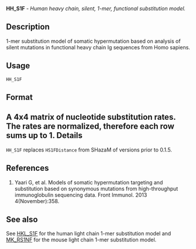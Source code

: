 





**HH_S1F** - *Human heavy chain, silent, 1-mer, functional substitution model.*

Description
--------------------

1-mer substitution model of somatic hypermutation based on analysis of silent mutations
in functional heavy chain Ig sequences from Homo sapiens.


Usage
--------------------
```
HH_S1F
```


Format
-------------------
A 4x4 matrix of nucleotide substitution rates. The rates are normalized,
therefore each row sums up to 1.
Details
-------------------

`HH_S1F` replaces `HS1FDistance` from SHazaM of versions prior to
0.1.5.

References
-------------------


1. Yaari G, et al. Models of somatic hypermutation targeting and substitution based 
on synonymous mutations from high-throughput immunoglobulin sequencing data. 
Front Immunol. 2013 4(November):358.





See also
-------------------

See [HKL_S1F](HKL_S1F.md) for the human light chain 1-mer substitution model and 
[MK_RS1NF](MK_RS1NF.md) for the mouse light chain 1-mer substitution model.



